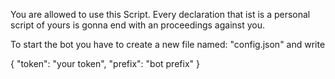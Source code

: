 You are allowed to use this Script. Every declaration that ist is a personal script of yours is gonna end with an proceedings against you. 

To start the bot you have to create a new file named: "config.json" and write

{
    "token": "your token",
    "prefix": "bot prefix"
}
